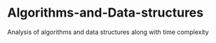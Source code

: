 # Algorithms-and-Data-structures
Analysis of algorithms and data structures along with time complexity
